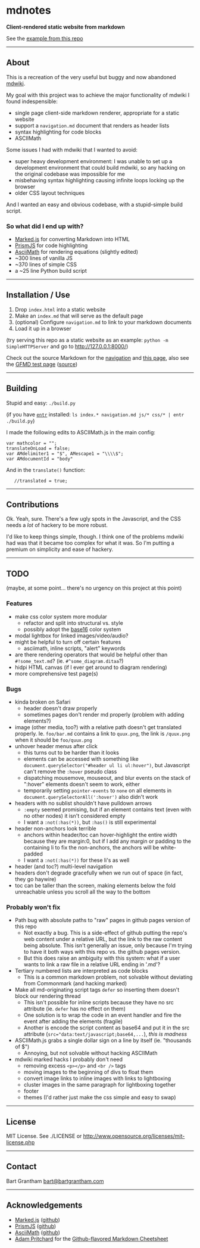 # mdnotes

**Client-rendered static website from markdown**

See the [example from this repo](https://bartgrantham.github.io/mdnotes/)


- - - -

## About

This is a recreation of the very useful but buggy and now abandoned [mdwiki](https://github.com/Dynalon/mdwiki/).

My goal with this project was to achieve the major functionality of mdwiki I found indespensible:

- single page client-side markdown renderer, appropriate for a static website
- support a `navigation.md` document that renders as header lists
- syntax highlighting for code blocks
- ASCIIMath

Some issues I had with mdwiki that I wanted to avoid:

- super heavy development environment: I was unable to set up a development environment that could build mdwiki, so any hacking on the original codebase was impossible for me
- misbehaving syntax highlighting causing infinite loops locking up the browser
- older CSS layout techniques

And I wanted an easy and obvious codebase, with a stupid-simple build script.

### So what did I end up with?

* [Marked.js](https://marked.js.org) for converting Markdown into HTML
* [PrismJS](https://prismjs.com/index.html) for code highlighting
* [AsciiMath](http://asciimath.org/) for rendering equations (slightly edited)
* ~300 lines of vanilla JS
* ~370 lines of simple CSS
* a ~25 line Python build script


- - - -

## Installation / Use

1. Drop `index.html` into a static website
2. Make an `index.md` that will serve as the default page
3. (optional) Configure `navigation.md` to link to your markdown documents
4. Load it up in a browser

(try serving this repo as a static website as an example: `python -m SimpleHTTPServer` and go to http://127.0.0.1:8000/)

Check out the source Markdown for the [navigation](/navigation.md) and [this page](/index.md), also see the [GFMD test page](test/GFMD.md) ([source](/test/GFMD.md))


- - - -

## Building

Stupid and easy: `./build.py`

(if you have [`entr`](http://eradman.com/entrproject/) installed: `ls index.* navigation.md js/* css/* | entr ./build.py`)

I made the following edits to ASCIIMath.js in the main config:

```
var mathcolor = "";
translateOnLoad = false;
var AMdelimiter1 = "$", AMescape1 = "\\\\$";
var AMdocumentId = "body"
```

And in the `translate()` function:
```
   //translated = true;
```


- - - -

## Contributions

Ok.  Yeah, sure.  There's a few ugly spots in the Javascript, and the CSS needs a _lot_ of hackery to be more robust.

I'd like to keep things simple, though.  I think one of the problems mdwiki had was that it became too complex for what it was.  So I'm putting a premium on simplicity and ease of hackery.


- - - -

## TODO

(maybe, at some point... there's no urgency on this project at this point)

### Features

- make css color system more modular
    - refactor and split into structural vs. style
    - possibly adopt the [base16](https://github.com/chriskempson/base16) color system
- modal lightbox for linked images/video/audio?
- might be helpful to turn off certain features
    - asciimath, inline scripts, "alert" keywords
- are there rendering operators that would be helpful other than `#!some_text.md`?  (ie. `#^some_diagram.ditaa`?)
- hidpi HTML canvas (if I ever get around to diagram rendering)
- more comprehensive test page(s)

### Bugs

- kinda broken on Safari
    - header doesn't draw properly
    - sometimes pages don't render md properly (problem with adding elements?)
- image (other media, too?) with a relative path doesn't get translated properly.  Ie. `foo/bar.md` contains a link to `quux.png`, the link is `/quux.png` when it should be `foo/quux.png`
- unhover header menus after click
    - this turns out to be harder than it looks
    - elements can be accessed with something like `document.querySelector("#header ul li ul:hover")`, but Javascript can't remove the `:hover` pseudo class
    - dispatching mousemove, mouseout, and blur events on the stack of ":hover" elements doesn't seem to work, either
    - temporarily setting `pointer-events` to `none` on all elements in `document.querySelectorAll(':hover')` also didn't work
- headers with no sublist shouldn't have pulldown arrows
    - `:empty` seemed promising, but if an element contains text (even with no other nodes) it isn't considered empty
    - I want a `:not(:has(*))`, but `:has()` is still experimental
- header non-anchors look terrible
    - anchors within header/toc can hover-highlight the entire width because they are margin:0, but if I add any margin or padding to the containing li to fix the non-anchors, the anchors will be white-padded
    - I want a `:not(:has(*))` for these li's as well
- header (and toc?) multi-level navigation
- headers don't degrade gracefully when we run out of space (in fact, they go haywire)
- toc can be taller than the screen, making elements below the fold unreachable unless you scroll all the way to the bottom

### Probably won't fix

- Path bug with absolute paths to "raw" pages in github pages version of this repo
    - Not exactly a bug.  This is a side-effect of github putting the repo's web content under a relative URL, but the link to the raw content being absolute.  This isn't generally an issue, only because I'm trying to have it both ways with this repo vs. the github pages version.
    - But this does raise an ambiguity with this system: what if a user wants to link a raw file in a relative URL ending in '.md'?
- Tertiary numbered lists are interpreted as code blocks
    - This is a common markdown problem, not solvable without deviating from Commonmark (and hacking marked)
- Make all md-originating script tags `defer` so inserting them doesn't block our rendering thread
    - This isn't possible for inline scripts because they have no src attribute (ie. `defer` has no effect on them)
    - One solution is to wrap the code in an event handler and fire the event after adding the elements (fragile)
    - Another is encode the script content as base64 and put it in the src attribute (`src="data:text/javascript;base64,...`), _this is madness_
- ASCIIMath.js grabs a single dollar sign on a line by itself (ie. "thousands of $")
    - Annoying, but not solvable without hacking ASCIIMath
- mdwiki marked hacks I probably don't need
    - removing excess `<p></p>` and `<br />` tags
    - moving images to the beginning of divs to float them
    - convert image links to inline images with links to lightboxing
    - cluster images in the same paragraph for lightboxing together
    - footer
    - themes (I'd rather just make the css simple and easy to swap)



- - - -

## License

MIT License. See ./LICENSE or http://www.opensource.org/licenses/mit-license.php


- - - -

## Contact

Bart Grantham <bart@bartgrantham.com>

- - - -

## Acknowledgements

* [Marked.js](https://marked.js.org) ([github](https://github.com/markedjs/marked))
* [PrismJS](https://prismjs.com/index.html) ([github](https://github.com/PrismJS/prism/))
* [AsciiMath](http://asciimath.org/) ([github](https://github.com/asciimath/asciimathml))
* [Adam Pritchard](https://github.com/adam-p) for the [Github-flavored Markdown Cheetsheet](https://github.com/adam-p/markdown-here/wiki/Markdown-Cheatsheet)
